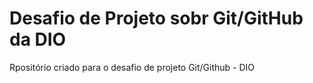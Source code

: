 # Desafio de Projeto sobr Git/GitHub da DIO
Rpositório criado para o desafio de projeto Git/Github - DIO

